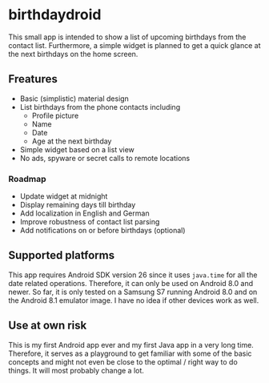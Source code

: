 # birthdaydroid

This small app is intended to show a list of upcoming birthdays from the
contact list. Furthermore, a simple widget is planned to get a quick glance
at the next birthdays on the home screen.

## Freatures

* Basic (simplistic) material design
* List birthdays from the phone contacts including
  * Profile picture
  * Name
  * Date
  * Age at the next birthday
* Simple widget based on a list view
* No ads, spyware or secret calls to remote locations

### Roadmap

* Update widget at midnight
* Display remaining days till birthday
* Add localization in English and German
* Improve robustness of contact list parsing
* Add notifications on or before birthdays (optional)

## Supported platforms

This app requires Android SDK version 26 since it uses `java.time` for all
the date related operations. Therefore, it can only be used on Android 8.0
and newer. So far, it is only tested on a Samsung S7 running Android 8.0 and on the
Android 8.1 emulator image. I have no idea if other devices work as well.

## Use at own risk

This is my first Android app ever and my first Java app in a very long time.
Therefore, it serves as a playground to get familiar with some of the basic
concepts and might not even be close to the optimal / right way to do things.
It will most probably change a lot.
